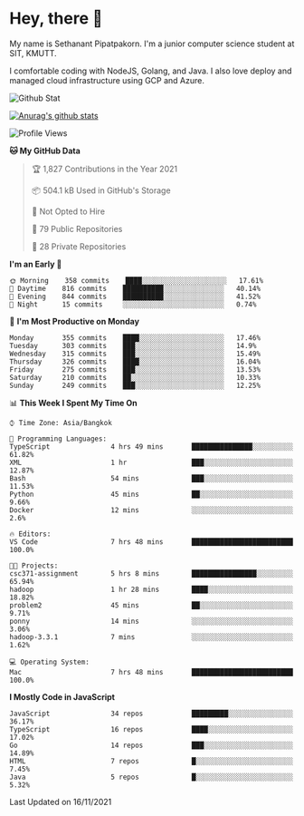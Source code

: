 # Hey, there 🙌
My name is Sethanant Pipatpakorn. I'm a junior computer science student at SIT, KMUTT.

I comfortable coding with NodeJS, Golang, and Java. I also love deploy and managed cloud infrastructure using GCP and Azure.

![Github Stat](https://github-profile-summary-cards.vercel.app/api/cards/profile-details?username=thetkpark&theme=dracula)

[![Anurag's github stats](https://github-readme-stats.vercel.app/api?username=thetkpark&count_private=true&show_icons=true&theme=tokyonight)](https://github.com/anuraghazra/github-readme-stats)

<!--START_SECTION:waka-->
![Profile Views](http://img.shields.io/badge/Profile%20Views-69-blue)

**🐱 My GitHub Data** 

> 🏆 1,827 Contributions in the Year 2021
 > 
> 📦 504.1 kB Used in GitHub's Storage 
 > 
> 🚫 Not Opted to Hire
 > 
> 📜 79 Public Repositories 
 > 
> 🔑 28 Private Repositories  
 > 
**I'm an Early 🐤** 

```text
🌞 Morning    358 commits    ████░░░░░░░░░░░░░░░░░░░░░   17.61% 
🌆 Daytime    816 commits    ██████████░░░░░░░░░░░░░░░   40.14% 
🌃 Evening    844 commits    ██████████░░░░░░░░░░░░░░░   41.52% 
🌙 Night      15 commits     ░░░░░░░░░░░░░░░░░░░░░░░░░   0.74%

```
📅 **I'm Most Productive on Monday** 

```text
Monday       355 commits    ████░░░░░░░░░░░░░░░░░░░░░   17.46% 
Tuesday      303 commits    ███░░░░░░░░░░░░░░░░░░░░░░   14.9% 
Wednesday    315 commits    ███░░░░░░░░░░░░░░░░░░░░░░   15.49% 
Thursday     326 commits    ████░░░░░░░░░░░░░░░░░░░░░   16.04% 
Friday       275 commits    ███░░░░░░░░░░░░░░░░░░░░░░   13.53% 
Saturday     210 commits    ██░░░░░░░░░░░░░░░░░░░░░░░   10.33% 
Sunday       249 commits    ███░░░░░░░░░░░░░░░░░░░░░░   12.25%

```


📊 **This Week I Spent My Time On** 

```text
⌚︎ Time Zone: Asia/Bangkok

💬 Programming Languages: 
TypeScript               4 hrs 49 mins       ███████████████░░░░░░░░░░   61.82% 
XML                      1 hr                ███░░░░░░░░░░░░░░░░░░░░░░   12.87% 
Bash                     54 mins             ███░░░░░░░░░░░░░░░░░░░░░░   11.53% 
Python                   45 mins             ██░░░░░░░░░░░░░░░░░░░░░░░   9.66% 
Docker                   12 mins             ░░░░░░░░░░░░░░░░░░░░░░░░░   2.6%

🔥 Editors: 
VS Code                  7 hrs 48 mins       █████████████████████████   100.0%

🐱‍💻 Projects: 
csc371-assignment        5 hrs 8 mins        ████████████████░░░░░░░░░   65.94% 
hadoop                   1 hr 28 mins        ████░░░░░░░░░░░░░░░░░░░░░   18.82% 
problem2                 45 mins             ██░░░░░░░░░░░░░░░░░░░░░░░   9.71% 
ponny                    14 mins             ░░░░░░░░░░░░░░░░░░░░░░░░░   3.06% 
hadoop-3.3.1             7 mins              ░░░░░░░░░░░░░░░░░░░░░░░░░   1.62%

💻 Operating System: 
Mac                      7 hrs 48 mins       █████████████████████████   100.0%

```

**I Mostly Code in JavaScript** 

```text
JavaScript               34 repos            █████████░░░░░░░░░░░░░░░░   36.17% 
TypeScript               16 repos            ████░░░░░░░░░░░░░░░░░░░░░   17.02% 
Go                       14 repos            ███░░░░░░░░░░░░░░░░░░░░░░   14.89% 
HTML                     7 repos             █░░░░░░░░░░░░░░░░░░░░░░░░   7.45% 
Java                     5 repos             █░░░░░░░░░░░░░░░░░░░░░░░░   5.32%

```



 Last Updated on 16/11/2021
<!--END_SECTION:waka-->
